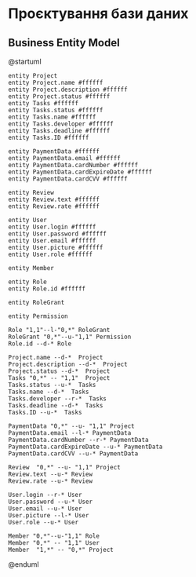 # Проєктування бази даних

## Business Entity Model

@startuml

    entity Project
    entity Project.name #ffffff
    entity Project.description #ffffff
    entity Project.status #ffffff
    entity Tasks #ffffff
    entity Tasks.status #ffffff
    entity Tasks.name #ffffff
    entity Tasks.developer #ffffff
    entity Tasks.deadline #ffffff
    entity Tasks.ID #ffffff

    entity PaymentData #ffffff
    entity PaymentData.email #ffffff
    entity PaymentData.cardNumber #ffffff
    entity PaymentData.cardExpireDate #ffffff
    entity PaymentData.cardCVV #ffffff

    entity Review
    entity Review.text #ffffff
    entity Review.rate #ffffff

    entity User
    entity User.login #ffffff
    entity User.password #ffffff
    entity User.email #ffffff
    entity User.picture #ffffff
    entity User.role #ffffff

    entity Member
    
    entity Role
    entity Role.id #ffffff
    
    entity RoleGrant
    
    entity Permission 
    
    Role "1,1"--l-"0,*" RoleGrant
    RoleGrant "0,*"--u-"1,1" Permission
    Role.id --d-* Role

    Project.name --d-*  Project
    Project.description --d-*  Project
    Project.status --d-*  Project
    Tasks "0,*" -- "1,1"  Project
    Tasks.status --u-*  Tasks
    Tasks.name --d-*  Tasks
    Tasks.developer --r-*  Tasks
    Tasks.deadline --d-*  Tasks
    Tasks.ID --u-*  Tasks

    PaymentData "0,*" --u- "1,1" Project
    PaymentData.email --l-* PaymentData
    PaymentData.cardNumber --r-* PaymentData
    PaymentData.cardExpireDate --u-* PaymentData
    PaymentData.cardCVV --u-* PaymentData

    Review  "0,*" --u- "1,1" Project
    Review.text --u-* Review
    Review.rate --u-* Review

    User.login --r-* User
    User.password --u-* User
    User.email --u-* User
    User.picture --l-* User
    User.role --u-* User

    Member "0,*"--u-"1,1" Role
    Member "0,*" -- "1,1" User
    Member  "1,*" -- "0,*" Project

@enduml
